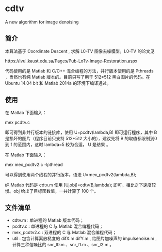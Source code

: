 # cdtv
A new algorithm for image denoising


## 简介
本算法基于 Coordinate Descent , 求解 L0-TV 图像去噪模型。L0-TV 的论文见 

<https://ivul.kaust.edu.sa/Pages/Pub-LoTv-Image-Restoration.aspx>

代码使用的是 Matlab 和 C/C++ 混合编程的方法，并行版本使用的是 Pthreads ，当然也有纯 Matlab 版本的。目前只写了用于 512*512 黑白图片的代码。在 Ubuntu 14.04 bit 和 Matlab 2014a 的环境下编译通过。

## 使用

在 Matlab 下面输入：

mex pcdtv.c

即可得到非并行版本的链接库，使用 U=pcdtv(lambda,B) 即可运行程序，其中 B 是损坏的图片（程序目前只支持 512*512 大小的），建议先将 B 的取值都限制到0 到 1 的范围内，这时 lambda=5 较为合适， U 是结果 。

在 Matlab 下面输入：

mex mex_pcdtv2.c -lpthread 

可以得到使用两个线程的并行版本，语法 U=mex_pcdtv2(lambda,B);

纯 Matlab 代码是 cdtv.m  使用 [U,obj]=cdtv(B,lambda); 即可，相比之下速度较慢。obj 给出了目标函数值，一共计算了 100 个。

## 文件清单

* cdtv.m   : 单进程的 Matlab 版本代码；
* pcdtv.c  : 单进程的 C 与 Matlab 混合编程代码；
* mex_pcdtv2.c : 双进程的 C 与 Matlab 混合编程代码；
* util : 包含计算离散梯度的 difX.m difY.m , 给图片加噪声的 impulsenoise.m , 计算三种信噪比的 snr_l0.m 、snr_l1.m 、snr_l2.m 。






